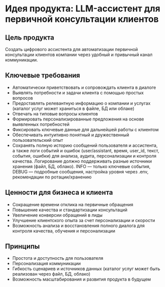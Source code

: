 # Идея продукта: LLM-ассистент для первичной консультации клиентов

## Цель продукта
Создать цифрового ассистента для автоматизации первичной консультации клиентов компании через удобный и привычный канал коммуникации.

## Ключевые требования
- Автоматически приветствовать и сопровождать клиента в диалоге
- Выявлять потребности и задачи клиента с помощью простых вопросов
- Предоставлять релевантную информацию о компании и услугах (каталог услуг может храниться в файле, БД или облаке)
- Отвечать на типовые вопросы клиентов
- Формировать персонализированные предложения на основе выявленных потребностей
- Фиксировать ключевые данные для дальнейшей работы с клиентом
- Обеспечивать интуитивно понятный и дружественный пользовательский опыт
- Сохранять полную историю сообщений пользователя и ассистента, а также логи событий и ошибок (user/assistant, время, user_id, текст, события, ошибки) для анализа, аудита, персонализации и контроля качества. Логирование должно поддерживать разные источники хранения (файл, БД, облако). INFO — только ключевые события, DEBUG — подробные сообщения, настройка уровня через .env, рекомендации по ротации/хранению

## Ценности для бизнеса и клиента
- Сокращение времени отклика на первичные обращения
- Повышение качества и стандартизации консультаций
- Увеличение конверсии обращений в лиды
- Улучшение клиентского опыта за счет персонализации и скорости
- Возможность анализа и восстановления полного диалога для контроля качества, обучения и персонализации

## Принципы
- Простота и доступность для пользователя
- Персонализация коммуникации
- Гибкость сценариев и источников данных (каталог услуг может быть реализован через файл, БД, облако)
- Возможность масштабирования и развития продукта в будущем 